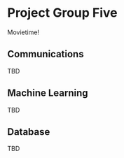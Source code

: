 # Project Group Five #
Movietime!

## Communications ##
TBD

## Machine Learning ##
TBD

## Database ##
TBD
